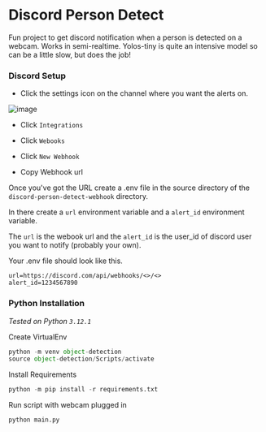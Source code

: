 # Discord Person Detect

Fun project to get discord notification when a person is detected on a webcam. Works in semi-realtime. Yolos-tiny is quite an intensive model so can be a little slow, but does the job!

### Discord Setup

* Click the settings icon on the channel where you want the alerts on.

![image](https://github.com/RoryGracey/discord-person-detect-webhook/assets/47629117/cdeecdbf-2bb6-4662-afcb-2bd8c6f45c73)

* Click `Integrations`

* Click `Webooks`

* Click `New Webhook`

* Copy Webhook url

Once you've got the URL create a .env file in the source directory of the `discord-person-detect-webhook` directory.

In there create a `url` environment variable and a `alert_id` environment variable.

The `url` is the webook url and the `alert_id` is the user_id of discord user you want to notify (probably your own).

Your .env file should look like this.

```
url=https://discord.com/api/webhooks/<>/<>
alert_id=1234567890
```

### Python Installation

*Tested on Python `3.12.1`*

Create VirtualEnv

```python
python -m venv object-detection
source object-detection/Scripts/activate
```

Install Requirements

```python
python -m pip install -r requirements.txt
```

Run script with webcam plugged in

```
python main.py
```

